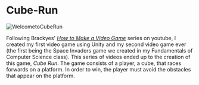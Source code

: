 # Cube-Run

![WelcometoCubeRun](https://user-images.githubusercontent.com/33335169/57730667-d20ae700-764d-11e9-91b5-0018bb7b2862.png)


Following Brackyes' [*How to Make a Video Game*](https://youtu.be/j48LtUkZRjU) series on youtube, I created my first video game using Unity and my second video game ever (the first being the Space Invaders game we created in my Fundamentals of Computer Science class). This series of videos ended up to the creation of this game, *Cube Run*. The game consists of a player, a cube, that races forwards on a platform. In order to win, the player must avoid the obstacles that appear on the platform. 




